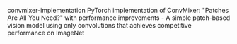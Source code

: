convmixer-implementation
PyTorch implementation of ConvMixer: "Patches Are All You Need?" with performance improvements - A simple patch-based vision model using only convolutions that achieves competitive performance on ImageNet
